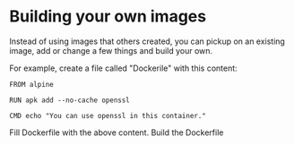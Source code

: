 # Building your own images

Instead of using images that others created, you can pickup on an existing image, add or change a few things and build your own.

For example, create a file called "Dockerile" with this content:

````
FROM alpine

RUN apk add --no-cache openssl

CMD echo "You can use openssl in this container."
````

Fill Dockerfile with the above content.
Build the Dockerfile
